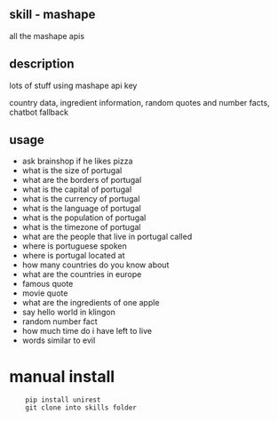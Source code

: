 ## skill - mashape

all the mashape apis

## description

lots of stuff using mashape api key

country data, ingredient information, random quotes and number facts, chatbot fallback

## usage

* ask brainshop if he likes pizza
* what is the size of portugal
* what are the borders of portugal
* what is the capital of portugal
* what is the currency of portugal
* what is the language of portugal
* what is the population of portugal
* what is the timezone of portugal
* what are the people that live in portugal called
* where is portuguese spoken
* where is portugal located at
* how many countries do you know about
* what are the countries in europe
* famous quote
* movie quote
* what are the ingredients of one apple
* say hello world in klingon
* random number fact
* how much time do i have left to live
* words similar to evil

# manual install

        pip install unirest
        git clone into skills folder


